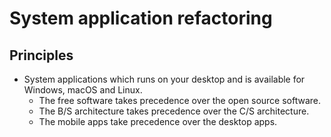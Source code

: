 # System application refactoring

## Principles

- System applications which runs on your desktop and is available for Windows, macOS and Linux.
  - The free software takes precedence over the open source software.
  - The B/S architecture takes precedence over the C/S architecture.
  - The mobile apps take precedence over the desktop apps.
